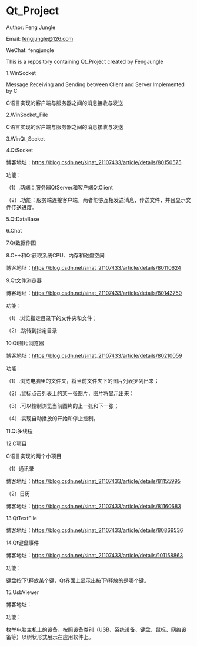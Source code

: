 # Qt_Project

Author: Feng Jungle

Email:  fengjungle@126.com

WeChat: fengjungle

This is a repository containing Qt_Project created by FengJungle

1.WinSocket

Message Receiving and Sending between Client and Server Implemented by C 

C语言实现的客户端与服务器之间的消息接收与发送

2.WinSocket_File

C语言实现的客户端与服务器之间的消息接收与发送

3.WinQt_Socket

4.QtSocket

博客地址：https://blog.csdn.net/sinat_21107433/article/details/80150575

功能：

（1）.两端：服务器QtServer和客户端QtClient

（2）.功能：服务端连接客户端，两者能够互相发送消息，传送文件，并且显示文件传送进度。

5.QtDataBase

6.Chat

7.Qt数据作图

8.C++和Qt获取系统CPU、内存和磁盘空间

博客地址：https://blog.csdn.net/sinat_21107433/article/details/80110624

9.Qt文件浏览器

博客地址：https://blog.csdn.net/sinat_21107433/article/details/80143750

功能：

（1）.浏览指定目录下的文件夹和文件；

（2）.跳转到指定目录

10.Qt图片浏览器

博客地址：https://blog.csdn.net/sinat_21107433/article/details/80210059

功能：

（1）.浏览电脑里的文件夹，将当前文件夹下的图片列表罗列出来；

（2）.鼠标点击列表上的某一张图片，图片将显示出来；

（3）.可以控制浏览当前图片的上一张和下一张；

（4）.实现自动播放的开始和停止控制。

11.Qt多线程

12.C项目

C语言实现的两个小项目

（1）通讯录

博客地址：https://blog.csdn.net/sinat_21107433/article/details/81155995

（2）日历

博客地址：https://blog.csdn.net/sinat_21107433/article/details/81160683

13.QtTextFile

博客地址：https://blog.csdn.net/sinat_21107433/article/details/80869536

14.Qt键盘事件

博客地址：https://blog.csdn.net/sinat_21107433/article/details/101158863

功能：

键盘按下\释放某个键，Qt界面上显示出按下\释放的是哪个键。


15.UsbViewer

博客地址：

功能：

枚举电脑主机上的设备，按照设备类别（USB、系统设备、键盘、鼠标、网络设备等）以树状形式展示在应用软件上。
